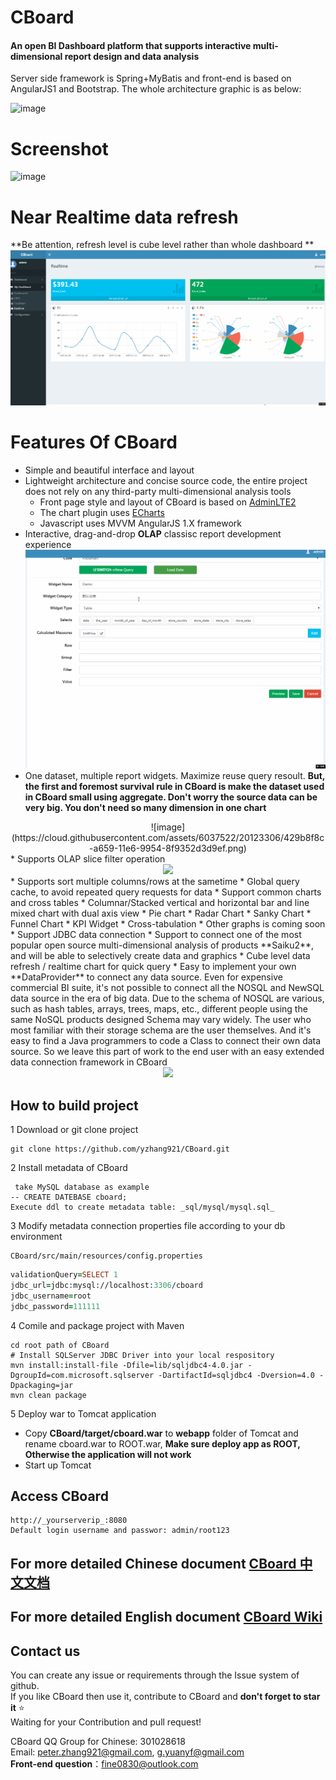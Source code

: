 # CBoard
#### An **open** BI Dashboard platform that supports **interactive** multi-dimensional report design and data analysis  
Server side framework is Spring+MyBatis and front-end is based on AngularJS1 and Bootstrap. The whole architecture graphic is as below:   

![image](https://cloud.githubusercontent.com/assets/6037522/19718976/654610b2-9b9a-11e6-8a19-97de7df42b5b.png)

# Screenshot
![image](https://cloud.githubusercontent.com/assets/6037522/19992208/10a6fef2-a277-11e6-8b43-26249b8dc1fd.png)
# Near Realtime data refresh  
**Be attention, refresh level is cube level rather than whole dashboard **
![realtime_demo](https://raw.githubusercontent.com/yzhang921/CloudResource/gif/gif/cboard/realtime_dashboard.gif)

# Features Of CBoard
* Simple and beautiful interface and layout
* Lightweight architecture and concise source code, the entire project does not rely on any third-party multi-dimensional analysis tools  
  * Front page style and layout of CBoard is based on [AdminLTE2](https://github.com/almasaeed2010/AdminLTE)  
  * The chart plugin uses [ECharts](http://echarts.baidu.com/)
  * Javascript uses MVVM AngularJS 1.X framework  
* Interactive, drag-and-drop **OLAP** classisc report development experience  
![wiget_overview](https://raw.githubusercontent.com/yzhang921/CloudResource/gif/gif/cboard/wiget_demo2.gif)
* One dataset, multiple report widgets. Maximize reuse query resoult. **But, the first and foremost survival rule in CBoard is make the dataset used in CBoard small using aggregate. Don't worry the source data can be very big. You don't need so many dimension in one chart**
<div align="center">
![image](https://cloud.githubusercontent.com/assets/6037522/20123306/429b8f8c-a659-11e6-9954-8f9352d3d9ef.png)
</div>
* Supports OLAP slice filter operation  
<div align="center">
<img src="https://cloud.githubusercontent.com/assets/6037522/19502732/806b1086-95e1-11e6-940f-ab1a18bbff77.png" width="450">
</div>
* Supports sort multiple columns/rows at the sametime
* Global query cache, to avoid repeated query requests for data
* Support common charts and cross tables
  * Columnar/Stacked vertical and horizontal bar and line mixed chart with dual axis view
  * Pie chart
  * Radar Chart
  * Sanky Chart
  * Funnel Chart
  * KPI Widget
  * Cross-tabulation
  * Other graphs is coming soon
* Support JDBC data connection
* Support to connect one of the most popular open source multi-dimensional analysis of products **Saiku2**, and will be able to selectively create data and graphics
* Cube level data refresh / realtime chart for quick query
* Easy to implement your own **DataProvider** to connect any data source. Even for expensive commercial BI suite, it's not possible to connect all the NOSQL and NewSQL data source in the era of big data. Due to the schema of NOSQL are various, such as hash tables, arrays, trees, maps, etc., different people using the same NoSQL products designed Schema may vary widely. The user who most familiar with their storage schema are the user themselves. And it's easy to find a Java programmers to code a Class to connect their own data source. So we leave this part of work to the end user with an easy extended data connection framework in CBoard

<div align="center">
  <img src="https://cloud.githubusercontent.com/assets/6037522/19501689/1439ff8c-95da-11e6-9374-750eb6ad82fe.png" width="450">
</div>


## How to build project
1 Download or git clone project
```
git clone https://github.com/yzhang921/CBoard.git
```
2 Install metadata of CBoard
```mysql
 take MySQL database as example
-- CREATE DATEBASE cboard;
Execute ddl to create metadata table: _sql/mysql/mysql.sql_
```
3 Modify metadata connection properties file according to your db environment  
```
CBoard/src/main/resources/config.properties
```
```pro
validationQuery=SELECT 1
jdbc_url=jdbc:mysql://localhost:3306/cboard
jdbc_username=root
jdbc_password=111111
```
4 Comile and package project with Maven
```
cd root path of CBoard
# Install SQLServer JDBC Driver into your local respository
mvn install:install-file -Dfile=lib/sqljdbc4-4.0.jar -DgroupId=com.microsoft.sqlserver -DartifactId=sqljdbc4 -Dversion=4.0 -Dpackaging=jar
mvn clean package
```
5 Deploy war to Tomcat application
 * Copy **CBoard/target/cboard.war** to **webapp** folder of Tomcat and rename cboard.war to ROOT.war, **Make sure deploy app as ROOT, Otherwise the application will not work**
 * Start up Tomcat

## Access CBoard
```
http://_yourserverip_:8080
Default login username and passwor: admin/root123
```


## For more detailed Chinese document [CBoard 中文文档](https://github.com/yzhang921/CBoard/wiki/%E4%B8%AD%E6%96%87%E6%96%87%E6%A1%A3)
## For more detailed English document [CBoard Wiki](https://github.com/yzhang921/CBoard/wiki/English-Document)

## Contact us
You can create any issue or requirements through the Issue system of github.  
If you like CBoard then use it, contribute to CBoard and **don't forget to star it** :star:  
Waiting for your Contribution and pull request!

CBoard QQ Group for Chinese: 301028618  
Email: peter.zhang921@gmail.com, g.yuanyf@gmail.com  
**Front-end question**：fine0830@outlook.com
